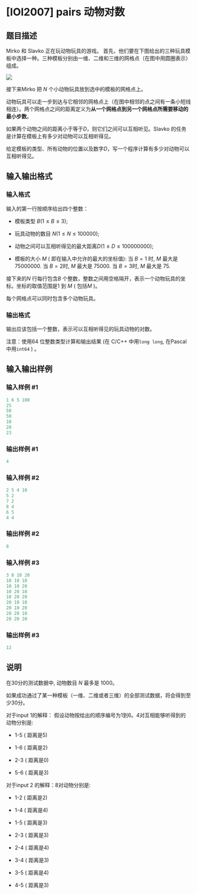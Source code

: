 # [IOI2007] pairs 动物对数

## 题目描述

Mirko 和 Slavko 正在玩动物玩具的游戏。 首先，他们要在下图给出的三种玩具模板中选择一种。三种模板分别由一维、二维和三维的网格点（在图中用圆圈表示）组成。

![](https://cdn.luogu.com.cn/upload/pic/20672.png )

接下来Mirko 把 $N$ 个小动物玩具放到选中的模板的网格点上。

动物玩具可以走一步到达与它相邻的网格点上（在图中相邻的点之间有一条小短线相连）。两个网格点之间的距离定义为**从一个网格点到另一个网格点所需要移动的最小步数**。

如果两个动物之间的距离小于等于$D$，则它们之间可以互相听见。Slavko 的任务是计算在模板上有多少对动物可以互相听得见。

给定模板的类型、所有动物的位置以及数字$D$，写一个程序计算有多少对动物可以互相听得见。 

## 输入输出格式

### 输入格式

输入的第一行按顺序给出四个整数：

- 模板类型 $B (1 \leq B \leq 3)$;

- 玩具动物的数目 $N (1 \leq N \leq 100 000)$;

- 动物之间可以互相听得见的最大距离$D (1 \leq D \leq 100 000 000)$;

- 模板的大小 $M$ ( 即在输入中允许的最大的坐标值): 当 $B=1$ 时, $M$ 最大是 $75 000 000$. 当 $B=2$时, $M$ 最大是 $75 000$. 当 $B=3$时, $M$ 最大是 $75$.

接下来的$N$ 行每行包含$B$ 个整数，整数之间用空格隔开，表示一个动物玩具的坐标。坐标的取值范围是$1$ 到 $M$ ( 包括$M$ )。

每个网格点可以同时包含多个动物玩具。 

### 输出格式

输出应该包括一个整数，表示可以互相听得见的玩具动物的对数。

注意：使用64 位整数类型计算和输出结果 (在 C/C++ 中用```long long```, 在Pascal 中用```int64``` ) 。 

## 输入输出样例

### 输入样例 #1

```cpp
1 6 5 100 
25 
50 
50 
10 
20 
23 
```


### 输出样例 #1

```cpp
4
```


### 输入样例 #2

```cpp
2 5 4 10 
5 2 
7 2 
8 4 
6 5 
4 4 
```


### 输出样例 #2

```cpp
8
```


### 输入样例 #3

```cpp
3 8 10 20 
10 10 10 
10 10 20 
10 20 10 
10 20 20 
20 10 10 
20 10 20 
20 20 10 
20 20 20 
```


### 输出样例 #3

```cpp
12
```


## 说明

在30分的测试数据中, 动物数目 $N$ 最多是 $1 000$。

如果成功通过了某一种模板（一维、二维或者三维）的全部测试数据，将会得到至少30分。

对于input 1的解释： 假设动物按给出的顺序编号为$1$到$6$。$4$对互相能够听得到的动物分别是:

- 1-5 ( 距离是5)

- 1-6 ( 距离是2)

- 2-3 ( 距离是0)

- 5-6 ( 距离是3)

对于input 2 的解释：$8$对动物分别是:

- 1-2 ( 距离是2)

- 1-4 ( 距离是4)

- 1-5 ( 距离是3)

- 2-3 ( 距离是3)

- 2-4 ( 距离是4)

- 3-4 ( 距离是3)

- 3-5 ( 距离是4)

- 4-5 ( 距离是3)

